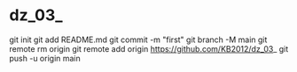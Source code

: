 # dz_03_
git init
git add README.md
git commit -m "first"
git branch -M main
git remote rm origin
git remote add origin https://github.com/KB2012/dz_03_
git push -u origin main
